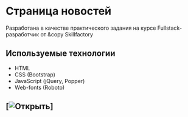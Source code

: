 # Страница новостей

Разработана в качестве практического задания на курсе Fullstack-разработчик от &copy Skillfactory

## Используемые технологии
* HTML
* CSS (Bootstrap)
* JavaScript (jQuery, Popper)
* Web-fonts (Roboto)


## [![Открыть](https://frnat.github.io/lesson_5/)]